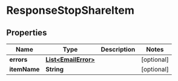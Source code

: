 

# ResponseStopShareItem


## Properties

| Name | Type | Description | Notes |
|------------ | ------------- | ------------- | -------------|
|**errors** | [**List&lt;EmailError&gt;**](EmailError.md) |  |  [optional] |
|**itemName** | **String** |  |  [optional] |



